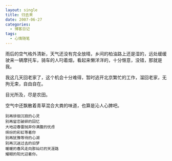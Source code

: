 ```yaml
---
layout: single
title: 归去来
date: 2007-06-27
categories:
  - 博客日记
tags:
  - 心情随笔
---
```


雨后的空气格外清新，天气还没有完全放晴，乡间的柏油路上还是湿的，远处缓缓驶来一辆摩托车，骑车的人叼着烟，看起来懒洋洋的，十分惬意，没错，那就是我。

我这几天回老家了，这个机会十分难得，暂时逃开北京繁忙的工作，溜回老家，无拘无束，自由自在。

目光所及，尽是农田。

空气中还飘散着青草混合大粪的味道，也算是沁人心脾吧。

```
别再徘徊沉寂的心灵
别再留恋破碎的回忆
大地迎春雷抛弃你满腹的忧虑
缤纷的彩虹等着你
别再犹豫等待的心湖
别再沉迷过去的旧梦
暖暖的春风走向那灿烂的天涯路
耀眼的阳光迎着你。
```